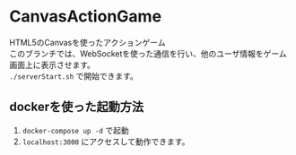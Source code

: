 # CanvasActionGame
HTML5のCanvasを使ったアクションゲーム  
このブランチでは、WebSocketを使った通信を行い、他のユーザ情報をゲーム画面上に表示させます。  
`./serverStart.sh` で開始できます。   

## dockerを使った起動方法
1. `docker-compose up -d` で起動
1. `localhost:3000` にアクセスして動作できます。
